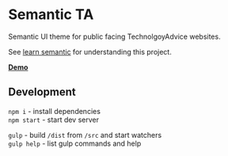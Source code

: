 Semantic TA
===========

Semantic UI theme for public facing TechnolgoyAdvice websites.

See [learn semantic](http://learnsemantic.com/) for understanding this project.

**[Demo](http://technologyadvice.github.io/semantic-ta/)**

## Development

`npm i` - install dependencies  
`npm start` - start dev server

`gulp` - build `/dist` from `/src` and start watchers  
`gulp help` - list gulp commands and help
